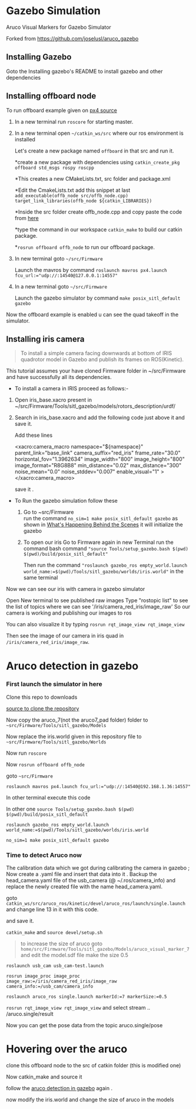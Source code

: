 # Gazebo Simulation
Aruco Visual Markers for Gazebo Simulator

Forked from https://github.com/joselusl/aruco_gazebo

## Installing Gazebo

Goto the Installing gazebo's README to install gazebo and other dependencies

## Installing offboard node

To run offboard example given on [px4 source](https://dev.px4.io/en/ros/mavros_offboard.html)

1. In a new terminal run `roscore` for starting master.

2. In a new terminal open `~/catkin_ws/src` where our ros environment is installed

   Let's create a new package named `offboard` in that src and run it.

   *create a new package with dependencies using `catkin_create_pkg offboard std_msgs rospy roscpp`
   
   *This creates a new CMakeLists.txt, src folder and package.xml
   
   *Edit the CmakeLists.txt add this snippet at last
    `add_executable(offb_node src/offb_node.cpp)`
    `target_link_libraries(offb_node ${catkin_LIBRARIES})`
   
   *Inside the src folder create offb_node.cpp and copy paste the code from [here](https://dev.px4.io/en/ros/mavros_offboard.html)
   
   *type the command in our workspace `catkin_make` to build our catkin package. 
   
   *`rosrun offboard offb_node` to run our offboard package.

3.  In new terminal goto `~/src/Firmware`

    Launch the mavros by command `roslaunch mavros px4.launch fcu_url:="udp://:14540@127.0.0.1:14557"`

4.  In a new terminal goto `~/src/Firmware`
      
     Launch the gazebo simulator by command `make posix_sitl_default gazebo`
    
Now the offboard example is enabled u can see the quad takeoff in the simulator.    


## Installing iris camera

> To install a simple camera facing downwards at bottom of IRIS quadrotor model in Gazebo and publish its frames on ROS(Kinetic).

This tutorial assumes your have cloned Firmware folder in ~/src/Firmware and have successfully all its dependencies.

* To install a camera in IRIS proceed as follows:-

1. Open iris_base.xacro present in ~/src/Firmware/Tools/sitl_gazebo/models/rotors_description/urdf/
1. Search in iris_base.xacro and add the following code just above it and save it.

   Add these lines

   <xacro:camera_macro
        namespace="${namespace}"
        parent_link="base_link"
        camera_suffix="red_iris"
        frame_rate="30.0"
        horizontal_fov="1.3962634"
        image_width="800"
        image_height="800"
        image_format="R8G8B8"
        min_distance="0.02"
        max_distance="300"
        noise_mean="0.0"
        noise_stddev="0.007"
        enable_visual="1"
        >
        <box size="0.05 0.05 0.05" />
        <origin xyz="0 0 -0.07" rpy="0 1.57079 0"/>
        </xacro:camera_macro> 
    
    save it .
    
 * To Run the gazebo simulation follow these
     1. Go to ~src/Firmware    
       run the command `no_sim=1 make posix_sitl_default gazebo`
       as shown in [What's Happening Behind the Scenes](https://dev.px4.io/en/simulation/ros_interface.html) it will                initialize the gazebo
       
    1. To open our iris
       Go to Firmware again in new Terminal 
       run the command bash command `"source Tools/setup_gazebo.bash $(pwd) $(pwd)/build/posix_sitl_default"`
       
       Then run the command `"roslaunch gazebo_ros empty_world.launch world_name:=$(pwd)/Tools/sitl_gazebo/worlds/iris.world"` in the same terminal
  
  Now we can see our iris with camera in gazebo simulator
  
  Open New terminal to see published raw images
  Type "rostopic list" to see the list of topics where we can see '/iris/camera_red_iris/image_raw'
  So our camera is working and publishing our images to ros
  
  You can also visualize it by typing `rosrun rqt_image_view rqt_image_view`
  
  Then see the image of our camera in iris quad in `/iris/camera_red_iris/image_raw`.


# Aruco detection in gazebo

### First launch the simulator in here

Clone this repo to downloads

[source to clone the repository](https://github.com/joselusl/aruco_gazebo.git)

Now copy the aruco_7(not the aruco7_pad folder) folder to `~src/Firmware/Tools/sitl_gazebo/Models`

Now replace the iris.world given in this repository file to `~src/Firmware/Tools/sitl_gazebo/Worlds`

Now run `roscore`

Now  `rosrun offboard offb_node`

goto `~src/Firmware`

`roslaunch mavros px4.launch fcu_url:="udp://:14540@192.168.1.36:14557"`

In other terminal execute this code

In other one `source Tools/setup_gazebo.bash $(pwd) $(pwd)/build/posix_sitl_default`

`roslaunch gazebo_ros empty_world.launch world_name:=$(pwd)/Tools/sitl_gazebo/worlds/iris.world`

`no_sim=1 make posix_sitl_default gazebo`

### Time to detect Aruco now

The calibration data which we got during calibrating the camera in gazebo ; Now create a .yaml file and insert that data into it . Backup the head_camera.yaml file of the usb_camera (@ ~/.ros/camera_info) and replace the newly created file with the name head_camera.yaml.

goto `catkin_ws/src/aruco_ros/kinetic/devel/aruco_ros/launch/single.launch` and change line 13
in it with this code. 

<script>
  remap from="/image" to="/image_rect_color"
</script>
and save it.

`catkin_make` and `source devel/setup.sh`

> to increase the size of aruco
> goto `home/src/Firmware/Tools/sitl_gazebo/Models/aruco_visual_marker_7` and edit the model.sdf file make the size 0.5

 `roslaunch usb_cam usb_cam-test.launch`
 
 `rosrun image_proc image_proc image_raw:=/iris/camera_red_iris/image_raw camera_info:=/usb_cam/camera_info`

 `roslaunch aruco_ros single.launch markerId:=7 markerSize:=0.5`

 `rosrun rqt_image_view rqt_image_view` and select stream .. /aruco.single/result

Now you can get the pose data from the topic aruco.single/pose

# Hovering over the aruco

clone this offboard node to the src of catkin folder (this is modified one)

Now catkin_make and source it

follow the [aruco detection in gazebo](https://github.com/AerialRobotics-IITK/gazebo_simulation/blob/master/README.md#aruco-detection-in-gazebo) again .

now modify the iris.world and change the size of aruco in the models
